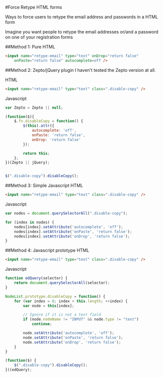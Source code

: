 #Force Retype HTML forms


Ways to force users to retype the email address and passwords in a HTML form

Imagine you want people to retype the email addresses or/and a password on one of your registration forms

##Method 1: Pure HTML
```html
<input name="retype-email" type="text" onDrop="return false" 
    onPaste="return false" autocomplete=off />
```

##Method 2: Zepto/jQuery plugin
I haven't tested the Zepto version at all.

HTML
```html
<input name="retype-email" type="text" class=".disable-copy" />
```
Javascript
```javascript
var Zepto = Zepto || null;

(function($){
	$.fn.disableCopy = function() {
		$(this).attr({
			autocomplete: 'off',
			onPaste: 'return false',
			onDrop: 'return false'
		});

		return this;
	};
})(Zepto || jQuery);


$(".disable-copy").disableCopy();
```

##Method 3: Simple Javascript
HTML
```html
<input name="retype-email" type="text" class=".disable-copy" />
```

Javascript
```javascript
var nodes = document.querySelectorAll(".disable-copy");

for (index in nodes) {
	nodes[index].setAttribute('autocomplete', 'off');
	nodes[index].setAttribute('onPaste', 'return false');
	nodes[index].setAttribute('onDrop', 'return false');
}
```

##Method 4: Javascript prototype
HTML
```html
<input name="retype-email" type="text" class=".disable-copy" />
```

Javascript
```javascript
function edQuery(selector) {
	return document.querySelectorAll(selector);
}

NodeList.prototype.disableCopy = function() {
	for (var index = 0; index < this.length; ++index) {
		var node = this[index];

		// Ignore if it is not a text field
		if (node.nodeName != "INPUT" && node.type != "text")
			continue;

		node.setAttribute('autocomplete', 'off');
		node.setAttribute('onPaste', 'return false');
		node.setAttribute('onDrop', 'return false');
	}
}

(function($) {
	$(".disable-copy").disableCopy();
})(edQuery);
```
